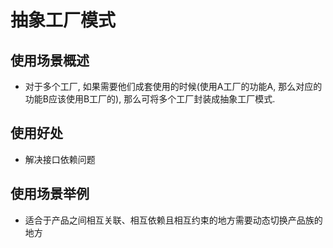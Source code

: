 # 抽象工厂模式
## 使用场景概述
* 对于多个工厂, 如果需要他们成套使用的时候(使用A工厂的功能A, 那么对应的功能B应该使用B工厂的), 那么可将多个工厂封装成抽象工厂模式.

## 使用好处
* 解决接口依赖问题

## 使用场景举例
* 适合于产品之间相互关联、相互依赖且相互约束的地方需要动态切换产品族的地方


